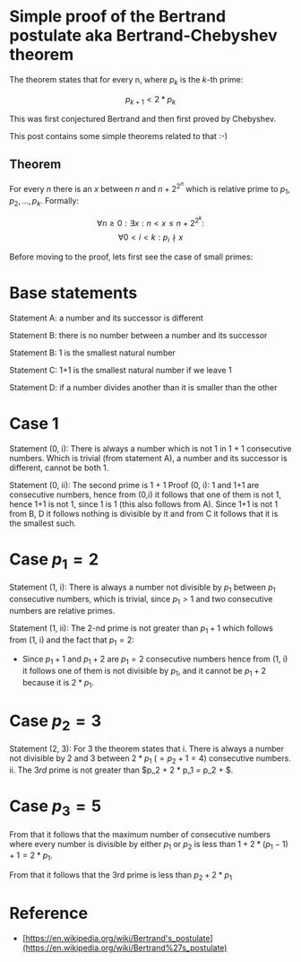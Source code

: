 # Simple proof of the Bertrand postulate aka Bertrand-Chebyshev theorem

The theorem states that for every n, where $p_k$ is the $k$-th prime:

$$p_{k + 1} < 2 * p_k$$

This was first conjectured Bertrand and then first proved by Chebyshev. 

This post contains some simple theorems related to that :-)

## Theorem

For every $n$ there is an $x$ between $n$ and $n + 2^{2^n}$ which is 
relative prime to $p_1, p_2, ..., p_k$. Formally:

$$
 \forall n  \geq 0: \exists x: n < x \leqslant n + 2^{2^k}:  
$$
$$
 \forall 0 < i < k: p_i \nmid x 
$$

Before moving to the proof, lets first see the case of small primes:

# Base statements

Statement A: a number and its successor is different

Statement B: there is no number between a number and its successor

Statement B: 1 is the smallest natural number

Statement C: 1+1 is the smallest natural number if we leave 1

Statement D: if a number divides another than it is smaller than the other

# Case 1

Statement (0, i): There is always a number which is not 1 in 1 + 1 consecutive numbers. Which is trivial (from statement A), a number and its successor is different, cannot be both 1.

Statement (0, ii): The second prime is 1 + 1
Proof (0, i): 1 and 1+1 are consecutive numbers, hence from (0,i) it follows that one of them is not 1, hence 1+1 is not 1, since 1 is 1 (this also follows from A). Since 1+1 is not 1 from B, D it follows nothing is divisible by it and from C it follows that it is the smallest such.

# Case $p_1 = 2$

Statement (1, i): There is always a number not divisible by $p_1$ between $p_1$ consecutive numbers, which is trivial, since $p_1 > 1$ and two consecutive numbers are relative primes.

Statement (1, ii): The $2$-nd prime is not greater than $p_1 + 1$ which follows from (1, i) and the fact that $p_1 = 2$:

- Since $p_1 + 1$ and $p_1 + 2$ are $p_1 = 2$ consecutive numbers hence from (1, i) it follows one of them is not divisible by $p_1$, and it cannot be $p_1 + 2$ because it is $2 * p_1$.

# Case $p_2 = 3$

Statement (2, 3): For $3$ the theorem states that 
i. There is always a number not divisible by $2$ and $3$ between $2 * p_1$ ($=p_2 + 1 = 4$) consecutive numbers. 
ii. The $3rd$ prime is not greater than $p_2 + 2 * p_1 = p_2 + $.

# Case $p_3 = 5$

From that it follows that the maximum number of consecutive numbers where every number is divisible by either $p_1$ or $p_2$ is less than $1 + 2 * (p_1 - 1) + 1 = 2 * p_1$.

From that it follows that the 3rd prime is less than $p_2 + 2 * p_1$

# Reference

- [https://en.wikipedia.org/wiki/Bertrand's_postulate](https://en.wikipedia.org/wiki/Bertrand%27s_postulate)

